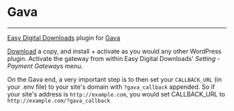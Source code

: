 # Gava

---

[Easy Digital Downloads](https://easydigitaldownloads.com) plugin for [Gava](http://github.com/ihatehandles/gava)

[Download](https://github.com/ihatehandles/gava-easydigitaldownloads/releases) a copy, and install + activate as you would any other WordPress plugin. Activate the gateway from within Easy Digital Downloads' *Setting* - *Payment Gateways* menu.

On the Gava end, a very important step is to then set your `CALLBACK_URL` (in your .env file) to your site's domain with `?gava_callback` appended. So if your site's address is `http://example.com`, you would set CALLBACK_URL to `http://example.com/?gava_callback`
